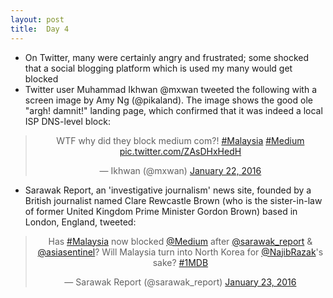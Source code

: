 ```yaml
---
layout: post
title:  Day 4
---
```


- On Twitter, many were certainly angry and frustrated; some shocked that a social blogging platform which is used my many would get blocked
- Twitter user Muhammad Ikhwan @mxwan tweeted the following with a screen image by Amy Ng (@pikaland). The image shows the good ole "argh! damnit!" landing page, which confirmed that it was indeed a local ISP DNS-level block: 

<center>
<blockquote class="twitter-tweet" lang="en"><p lang="en" dir="ltr">WTF why did they block medium com?! <a href="https://twitter.com/hashtag/Malaysia?src=hash">#Malaysia</a> <a href="https://twitter.com/hashtag/Medium?src=hash">#Medium</a> <a href="https://t.co/ZAsDHxHedH">pic.twitter.com/ZAsDHxHedH</a></p>&mdash; Ikhwan (@mxwan) <a href="https://twitter.com/mxwan/status/690664172007206912">January 22, 2016</a></blockquote>
</center>

- Sarawak Report, an 'investigative journalism' news site, founded by a British journalist named Clare Rewcastle Brown (who is the sister-in-law of former United Kingdom Prime Minister Gordon Brown) based in London, England, tweeted:

<center>
<blockquote class="twitter-tweet" lang="en"><p lang="en" dir="ltr">Has <a href="https://twitter.com/hashtag/Malaysia?src=hash">#Malaysia</a> now blocked <a href="https://twitter.com/Medium">@Medium</a> after <a href="https://twitter.com/sarawak_report">@sarawak_report</a> &amp; <a href="https://twitter.com/asiasentinel">@asiasentinel</a>? Will Malaysia turn into North Korea for <a href="https://twitter.com/NajibRazak">@NajibRazak</a>&#39;s sake? <a href="https://twitter.com/hashtag/1MDB?src=hash">#1MDB</a></p>&mdash; Sarawak Report (@sarawak_report) <a href="https://twitter.com/sarawak_report/status/690809153527377921">January 23, 2016</a></blockquote>
</center>